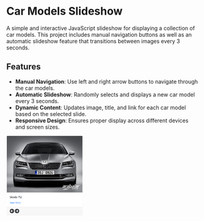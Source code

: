 # Car Models Slideshow

A simple and interactive JavaScript slideshow for displaying a collection of car models. This project includes manual navigation buttons as well as an automatic slideshow feature that transitions between images every 3 seconds.

## Features

- **Manual Navigation**: Use left and right arrow buttons to navigate through the car models.
- **Automatic Slideshow**: Randomly selects and displays a new car model every 3 seconds.
- **Dynamic Content**: Updates image, title, and link for each car model based on the selected slide.
- **Responsive Design**: Ensures proper display across different devices and screen sizes.

<img src="https://github.com/muratozkol/SliderApp/blob/2a2db86c1cfac13d8d2f9bb463d8ed8f0e55feaf/resim_2024-07-20_230100467.png" width="200px" margin-left= "30px"/>

